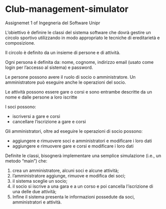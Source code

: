 # Club-management-simulator

Assignemet 1 of Ingegneria del Software Unipr

L’obiettivo è definire le classi del sistema software che dovrà gestire un circolo sportivo utilizzando
in modo appropriato le tecniche di ereditarietà e composizione.

Il circolo è definito da un insieme di persone e di attività.

Ogni persona è definita da: nome, cognome, indirizzo email (usato come login per l’accesso al
sistema) e password.

Le persone possono avere il ruolo di socio o amministratore. Un amministratore può eseguire anche
le operazioni del socio.

Le attività possono essere gare o corsi e sono entrambe descritte da un nome e dalle persone a loro
iscritte

I soci possono:
- iscriversi a gare e corsi
- cancellare l’iscrizione a gare e corsi

Gli amministratori, oltre ad eseguire le operazioni di socio possono:
- aggiungere e rimuovere soci e amministratori e modificare i loro dati
- aggiungere e rimuovere gare e corsi e modificare i loro dati

Definite le classi, bisognerà implementare una semplice simulazione (i.e., un metodo “main”) che:
1) crea un amministratore, alcuni soci e alcune attività;
2) l’amministratore aggiunge, rimuove e modifica dei soci;
3) il sistema sceglie un socio;
4) il socio si iscrive a una gara e a un corso e poi cancella l’iscrizione di una delle due attività;
5) Infine il sistema presenta le informazioni possedute da soci, amministratori e attività.
